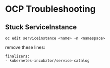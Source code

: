 # OCP Troubleshooting

## Stuck ServiceInstance

`oc edit serviceinstance <name> -n <namespace>`

remove these lines:

```
finalizers:
- kubernetes-incubator/service-catalog
```
